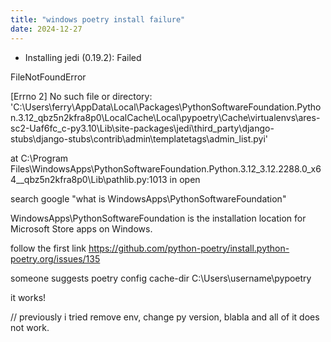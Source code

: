 ```yaml
---
title: "windows poetry install failure"
date: 2024-12-27
---
```


- Installing jedi (0.19.2): Failed

FileNotFoundError

[Errno 2] No such file or directory: 'C:\\Users\\ferry\\AppData\\Local\\Packages\\PythonSoftwareFoundation.Python.3.12_qbz5n2kfra8p0\\LocalCache\\Local\\pypoetry\\Cache\\virtualenvs\\ares-sc2-Uaf6fc_c-py3.10\\Lib\\site-packages\\jedi\\third_party\\django-stubs\\django-stubs\\contrib\\admin\\templatetags\\admin_list.pyi'

at C:\Program Files\WindowsApps\PythonSoftwareFoundation.Python.3.12_3.12.2288.0_x64__qbz5n2kfra8p0\Lib\pathlib.py:1013 in open

search google &quot;what is WindowsApps\PythonSoftwareFoundation&quot;

WindowsApps\PythonSoftwareFoundation is the installation location for Microsoft Store apps on Windows.

follow the first link <a href="https://github.com/python-poetry/install.python-poetry.org/issues/135">https://github.com/python-poetry/install.python-poetry.org/issues/135</a>

someone suggests poetry config cache-dir C:\Users\username\pypoetry

it works!

// previously i tried remove env, change py version, blabla and all of it does not work.

